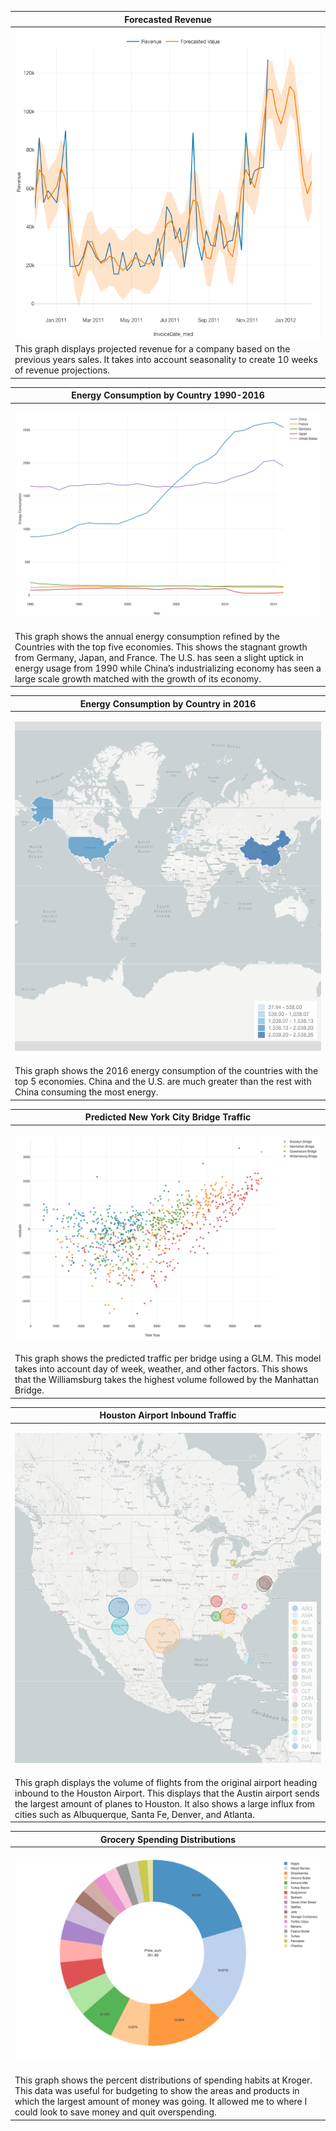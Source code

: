 |Forecasted Revenue|
|---------------------------------------|
|<img src="ForecastedRevenue.png"/>|
|This graph displays projected revenue for a company based on the previous years sales.  It takes into account seasonality to create 10 weeks of revenue projections.|

|Energy Consumption by Country 1990-2016|
|---------------------------------------|
|<p align="center"> <img src="EnergyChart.png">|
|This graph shows the annual energy consumption refined by the Countries with the top five economies.  This shows the stagnant growth from Germany, Japan, and France.  The U.S. has seen a slight uptick in energy usage from 1990 while China’s industrializing economy has seen a large scale growth matched with the growth of its economy.|

|Energy Consumption by Country in 2016|
|---------------------------------------|
|<p align="center"> <img src="Map2.png">|
|This graph shows the 2016 energy consumption of the countries with the top 5 economies.  China and the U.S. are much greater than the rest with China consuming the most energy. |

|Predicted New York City Bridge Traffic|
|---------------------------------------|
|<p align="center"> <img src="BridgeUsage.png">|
|This graph shows the predicted traffic per bridge using a GLM.  This model takes into account day of week, weather, and other factors.  This shows that the Williamsburg takes the highest volume followed by the Manhattan Bridge.|

|Houston Airport Inbound Traffic|
|-|
|<p align="center"> <img src="HoustonMap.png">|
|This graph displays the volume of flights from the original airport heading inbound to the Houston Airport.  This displays that the Austin airport sends the largest amount of planes to Houston.  It also shows a large influx from cities such as Albuquerque, Santa Fe, Denver, and Atlanta.|

|Grocery Spending Distributions|
|---------------------------------------|
|<p align="center"> <img src="Kroger.png">|
|This graph shows the percent distributions of spending habits at Kroger.  This data was useful for budgeting to show the areas and products in which the largest amount of money was going.  It allowed me to where I could look to save money and quit overspending.|
